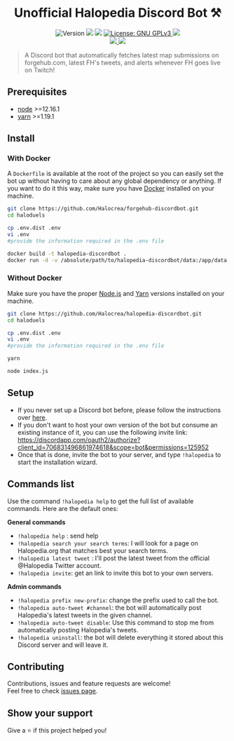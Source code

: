<h1 align="center">Unofficial Halopedia Discord Bot ⚒️</h1>
<p align="center">
  <img alt="Version" src="https://img.shields.io/badge/version-0.1.0-blue.svg?cacheSeconds=2592000" />
  <img src="https://img.shields.io/badge/node-%3E%3D12.16.1-blue.svg" />
  <img src="https://img.shields.io/badge/yarn-%3E%3D1.19.1-blue.svg" />
  <a href="https://choosealicense.com/licenses/gpl-3.0/" target="_blank">
    <img alt="License: GNU GPLv3" src="https://img.shields.io/badge/License-GNU GPLv3-yellow.svg" />
  </a>
  <img src="https://img.shields.io/maintenance/yes/2020" />
  <br />
  <a href="https://discord.gg/74UAq84" target="_blank">
    <img src="https://img.shields.io/discord/443833089966342145?color=7289DA&label=Halo%20Cr%C3%A9ation&logo=Discord" />
  </a>
  <a href="https://twitter.com/HaloCreation" target="_blank">
    <img src="https://img.shields.io/twitter/follow/HaloCreation?color=%232da1f3&logo=Twitter&style=flat-square" />
  </a>
</p>

> A Discord bot that automatically fetches latest map submissions on forgehub.com, latest FH's tweets, and alerts whenever FH goes live on Twitch! 

## Prerequisites

- [node](https://nodejs.org/en/) >=12.16.1
- [yarn](https://yarnpkg.com) >=1.19.1

## Install 
### With Docker 
A `Dockerfile` is available at the root of the project so you can easily set the bot up without having to care about any global dependency or anything. If you want to do it this way, make sure you have [Docker](https://www.docker.com) installed on your machine.

```bash session
git clone https://github.com/Halocrea/forgehub-discordbot.git
cd haloduels

cp .env.dist .env
vi .env
#provide the information required in the .env file

docker build -t halopedia-discordbot .
docker run -d -v /absolute/path/to/halopedia-discordbot/data:/app/data --restart=always --name=halopedia-discordbot halopedia-discordbot
```

### Without Docker
Make sure you have the proper [Node.js](https://nodejs.org/en/) and [Yarn](https://yarnpkg.com) versions installed on your machine.
```bash session
git clone https://github.com/Halocrea/halopedia-discordbot.git
cd haloduels

cp .env.dist .env
vi .env
#provide the information required in the .env file

yarn

node index.js
```

## Setup 
* If you never set up a Discord bot before, please follow the instructions over [here](https://discordapp.com/developers/docs/intro).
* If you don't want to host your own version of the bot but consume an existing instance of it, you can use the following invite link: https://discordapp.com/oauth2/authorize?client_id=706831496861974618&scope=bot&permissions=125952
* Once that is done, invite the bot to your server, and type `!halopedia` to start the installation wizard.

## Commands list
Use the command `!halopedia help` to get the full list of available commands. Here are the default ones:

**General commands**
* `!halopedia help` : send help
* `!halopedia search your search terms`: I will look for a page on Halopedia.org that matches best your search terms.
* `!halopedia latest tweet` : I'll post the latest tweet from the official @Halopedia Twitter account.
* `!halopedia invite`: get an link to invite this bot to your own servers. 

**Admin commands**
* `!halopedia prefix new-prefix`: change the prefix used to call the bot. 
* `!halopedia auto-tweet #channel`: the bot will automatically post Halopedia's latest tweets in the given channel.
* `!halopedia auto-tweet disable`: Use this command to stop me from automatically posting Halopedia's tweets.
* `!halopedia uninstall`: the bot will delete everything it stored about this Discord server and will leave it.

## Contributing

Contributions, issues and feature requests are welcome!<br />Feel free to check [issues page](https://github.com/Halocrea/forgehub-discordbot/issues). 

## Show your support

Give a ⭐️ if this project helped you!
